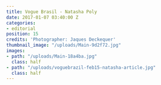 ```yaml
---
title: Vogue Brasil - Natasha Poly
date: 2017-01-07 03:40:00 Z
categories:
- editorial
position: 15
credits: 'Photographer: Jaques Deckequer'
thumbnail_image: "/uploads/Main-9d2f72.jpg"
images:
- path: "/uploads/Main-18a4ba.jpg"
  class: half
- path: "/uploads/voguebrazil-feb15-natasha-article.jpg"
  class: half
---
```


